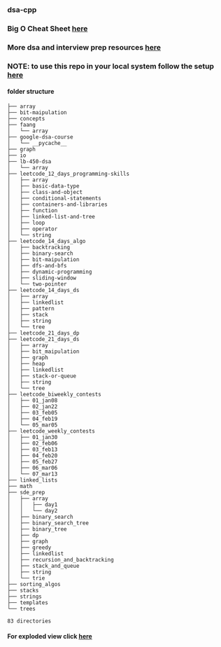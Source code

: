 ### **dsa-cpp**


### Big O Cheat Sheet [here](https://www.bigocheatsheet.com/)

### More dsa and interview prep resources [here](https://drive.google.com/drive/folders/11SZp4eFQZT9nIWbS0t1uJiKMmx0h3eoA?usp=sharing)

### NOTE: to use this repo in your local system follow the setup [here](./SETUP.md)



#### folder structure


```                             
├── array
├── bit-maipulation
├── concepts
├── faang
│   └── array
├── google-dsa-course
│   └── __pycache__
├── graph
├── io
├── lb-450-dsa
│   └── array
├── leetcode_12_days_programming-skills
│   ├── array
│   ├── basic-data-type
│   ├── class-and-object
│   ├── conditional-statements
│   ├── containers-and-libraries
│   ├── function
│   ├── linked-list-and-tree
│   ├── loop
│   ├── operator
│   └── string
├── leetcode_14_days_algo
│   ├── backtracking
│   ├── binary-search
│   ├── bit-maipulation
│   ├── dfs-and-bfs
│   ├── dynamic-programming
│   ├── sliding-window
│   └── two-pointer
├── leetcode_14_days_ds
│   ├── array
│   ├── linkedlist
│   ├── pattern
│   ├── stack
│   ├── string
│   └── tree
├── leetcode_21_days_dp
├── leetcode_21_days_ds
│   ├── array
│   ├── bit_maipulation
│   ├── graph
│   ├── heap
│   ├── linkedlist
│   ├── stack-or-queue
│   ├── string
│   └── tree
├── leetcode_biweekly_contests
│   ├── 01_jan08
│   ├── 02_jan22
│   ├── 03_feb05
│   ├── 04_feb19
│   └── 05_mar05
├── leetcode_weekly_contests
│   ├── 01_jan30
│   ├── 02_feb06
│   ├── 03_feb13
│   ├── 04_feb20
│   ├── 05_feb27
│   ├── 06_mar06
│   └── 07_mar13
├── linked_lists
├── math
├── sde_prep
│   ├── array
│   │   ├── day1
│   │   └── day2
│   ├── binary_search
│   ├── binary_search_tree
│   ├── binary_tree
│   ├── dp
│   ├── graph
│   ├── greedy
│   ├── linkedlist
│   ├── recursion_and_backtracking
│   ├── stack_and_queue
│   ├── string
│   └── trie
├── sorting_algos
├── stacks
├── strings
├── templates
└── trees

83 directories

```

#### For exploded view click [here](./EXPLODED.md)
